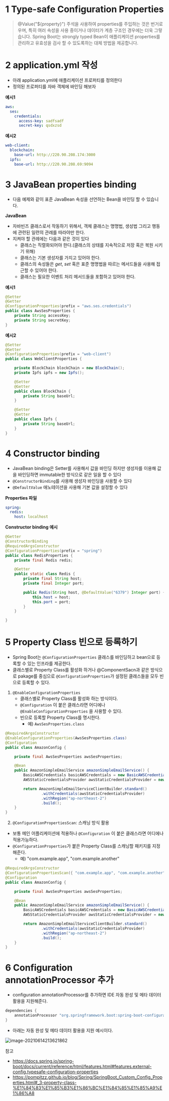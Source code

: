 # 1 Type-safe Configuration Properties

> @Value("${property}") 주석을 사용하여 properties를 주입하는 것은 번거로우며, 특히 여러 속성을 사용 중이거나 데이터가 계층 구조인 경우에는 더욱 그렇습니다. Spring Boot는 strongly typed Bean이 애플리케이션 properties를 관리하고 유효성을 검사 할 수 있도록하는 대체 방법을 제공합니다.



#  2 application.yml 작성

* 아래 application.yml에 애플리케이션 프로퍼티를 정의한다
* 정의된 프로퍼티를 자바 객체에 바인딩 해보자

**예시1**

```yml
aws:
  ses:
    credentials:
      access-key: sadfsadf
      secret-key: qsdxzsd
```

**예시2**

```yml
web-client:
  blockchain:
    base-url: http://220.90.208.174:3000
  ipfs:
    base-url: http://220.90.208.69:9094
```



# 3 JavaBean properties binding

* 다음 예제와 같이 표준 JavaBean 속성을 선언하는 Bean을 바인딩 할 수 있습니다.



**JavaBean**

* 자바빈즈 클래스로서 작동하기 위해서, 객체 클래스는 명명법, 생성법 그리고 행동에 관련된 일련의 관례를 따라야만 한다.
* 지켜야 할 관례에는 다음과 같은 것이 있다
  - 클래스는 직렬화되어야 한다.(클래스의 상태를 지속적으로 저장 혹은 복원 시키기 위해)
  - 클래스는 기본 생성자를 가지고 있어야 한다.
  - 클래스의 속성들은 *get*, *set* 혹은 표준 명명법을 따르는 메서드들을 사용해 접근할 수 있어야 한다.
  - 클래스는 필요한 이벤트 처리 메서드들을 포함하고 있어야 한다.



**예시1**

```java
@Setter
@Getter
@ConfigurationProperties(prefix = "aws.ses.credentials")
public class AwsSesProperties {
    private String accessKey;
    private String secretKey;
}
```

**예시2**

```java
@Setter
@Getter
@ConfigurationProperties(prefix = "web-client")
public class WebClientProperties {

    private BlockChain blockChain = new BlockChain();
    private Ipfs ipfs = new Ipfs();

    @Setter
    @Getter
    public class BlockChain {
        private String baseUrl;
    }

    @Setter
    @Getter
    public class Ipfs {
        private String baseUrl;
    }
}
```



# 4 Constructor binding

* JavaBean binding은 Setter를 사용해서 값을 바인딩 하지만 생성자를 이용해 값을 바인딩하면 immutable한 방식으로 같은 일을 할 수 있다
* `@ConstructorBinding`를 사용해 생성자 바인딩을 사용할 수 있다
* `@DefaultValue` 애노테이션을 사용해 기본 값을 설정할 수 있다



**Properties 파일**

```yaml
spring:
  redis:
    host: localhost
```



**Constructor binding 예시**

```java
@Getter
@ConstructorBinding
@RequiredArgsConstructor
@ConfigurationProperties(prefix = "spring")
public class RedisProperties {
    private final Redis redis;

    @Getter
    public static class Redis {
        private final String host;
        private final Integer port;

        public Redis(String host, @DefaultValue("6379") Integer port) {
            this.host = host;
            this.port = port;
        }
    }

}
```



# 5 Property Class 빈으로 등록하기

* Spring Boot는 `@ConfigurationProperties` 클래스를 바인딩하고 bean으로 등록할 수 있는 인프라를 제공한다.
* 클래스별로 Property Class를 활성화 하거나 @ComponentSacn과 같은 방식으로 pakage를 중심으로 `@ConfigurationProperties`가 설정된 클래스들을 모두 빈으로 등록할 수 있다.



1. `@EnableConfigurationProperties`
   * 클래스별로 Property Class를 활성화 하는 방식이다.
   * `@Configuration` 이 붙은 클래스라면 어디에나 `@EnableConfigurationProperties` 을 사용할 수 있다.
   * 빈으로 등록할 Property Class를 명시한다.
     * 예) `AwsSesProperties.class`

```java
@RequiredArgsConstructor
@EnableConfigurationProperties(AwsSesProperties.class)
@Configuration
public class AmazonConfig {

    private final AwsSesProperties awsSesProperties;

    @Bean
    public AmazonSimpleEmailService amazonSimpleEmailService() {
        BasicAWSCredentials basicAWSCredentials = new BasicAWSCredentials(awsSesProperties.getAccessKey(), awsSesProperties.getSecretKey());
        AWSStaticCredentialsProvider awsStaticCredentialsProvider = new AWSStaticCredentialsProvider(basicAWSCredentials);

        return AmazonSimpleEmailServiceClientBuilder.standard()
                .withCredentials(awsStaticCredentialsProvider)
                .withRegion("ap-northeast-2")
                .build();
    }
}
```



2. `@ConfigurationPropertiesScan`: 스캐닝 방식 활용

* 보통 메인 어플리케이션에 적용하나 `@Configuration` 이 붙은 클래스라면 어디에나 적용가능하다.
* `@ConfigurationProperties`가 붙은 Property Class를 스캐닝할 패키지를 지정해준다.
  * 예) "com.example.app", "com.example.another"

```java
@RequiredArgsConstructor
@ConfigurationPropertiesScan({ "com.example.app", "com.example.another" })
@Configuration
public class AmazonConfig {

    private final AwsSesProperties awsSesProperties;

    @Bean
    public AmazonSimpleEmailService amazonSimpleEmailService() {
        BasicAWSCredentials basicAWSCredentials = new BasicAWSCredentials(awsSesProperties.getAccessKey(), awsSesProperties.getSecretKey());
        AWSStaticCredentialsProvider awsStaticCredentialsProvider = new AWSStaticCredentialsProvider(basicAWSCredentials);

        return AmazonSimpleEmailServiceClientBuilder.standard()
                .withCredentials(awsStaticCredentialsProvider)
                .withRegion("ap-northeast-2")
                .build();
    }
}
```



# 6 Configuration annotationProcessor 추가

* configuration annotationProcessor를 추가하면 IDE 자동 완성 및 메타 데이터 활용을 지원해준다.

```groovy
dependencies {
    annotationProcessor "org.springframework.boot:spring-boot-configuration-processor"
}
```

* 아래는 자동 완성 및 메타 데이터 활용을 지원 예시이다.

![image-20210614213621862](image-20210614213621862.png)



참고

* https://docs.spring.io/spring-boot/docs/current/reference/html/features.html#features.external-config.typesafe-configuration-properties
* https://pompitzz.github.io/blog/Spring/SpringBoot_Custom_Config_Properties.html#_3-property-class-%E1%84%83%E1%85%B3%E1%86%BC%E1%84%85%E1%85%A9%E1%86%A8